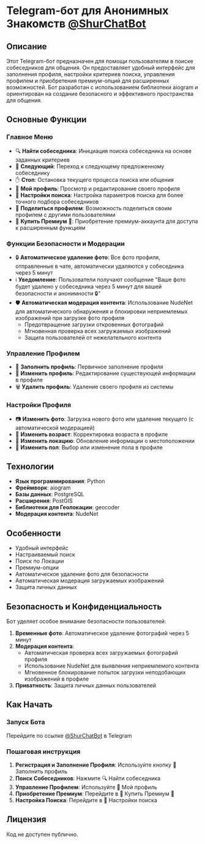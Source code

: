 # Telegram-бот для Анонимных Знакомств [@ShurChatBot](https://t.me/ShurChatBot)

## Описание
Этот Telegram-бот предназначен для помощи пользователям в поиске собеседников для общения. Он предоставляет удобный интерфейс для заполнения профиля, настройки критериев поиска, управления профилем и приобретения премиум-опций для расширенных возможностей. Бот разработан с использованием библиотеки aiogram и ориентирован на создание безопасного и эффективного пространства для общения.

## Основные Функции

### Главное Меню
- 🔍 **Найти собеседника**: Инициация поиска собеседника на основе заданных критериев
- 🔄 **Следующий**: Переход к следующему предложенному собеседнику
- ✋ **Стоп**: Остановка текущего процесса поиска или общения
- 👤 **Мой профиль**: Просмотр и редактирование своего профиля
- 📑 **Настройки поиска**: Настройка параметров поиска для более точного подбора собеседников
- 🔗 **Поделиться профилем**: Возможность поделиться своим профилем с другими пользователями
- 💎 **Купить Премиум** 💎: Приобретение премиум-аккаунта для доступа к расширенным функциям

### Функции Безопасности и Модерации
- 🔒 **Автоматическое удаление фото**: Все фото профиля, отправленные в чате, автоматически удаляются у собеседника через 5 минут
- ℹ️ **Уведомление**: Пользователи получают сообщение "Ваше фото будет удалено у собеседника через 5 минут для вашей безопасности и анонимности 🔒"
- 🛡️ **Автоматическая модерация контента**: Использование NudeNet для автоматического обнаружения и блокировки неприемлемых изображений при загрузке фото профиля
  - Предотвращение загрузки откровенных фотографий
  - Мгновенная проверка всех загружаемых изображений
  - Защита пользователей от нежелательного контента

### Управление Профилем
- 📝 **Заполнить профиль**: Первичное заполнение профиля
- 📝 **Изменить профиль**: Редактирование существующей информации в профиле
- 🗑 **Удалить профиль**: Удаление своего профиля из системы

### Настройки Профиля
- 📷 **Изменить фото**: Загрузка нового фото или удаление текущего (с автоматической модерацией)
- 🔢 **Изменить возраст**: Корректировка возраста в профиле
- 📍 **Изменить локацию**: Обновление информации о местоположении
- 👫 **Изменить пол**: Выбор или изменение пола в профиле

## Технологии
- **Язык программирования**: Python
- **Фреймворк**: aiogram
- **Базы данных**: PostgreSQL
- **Расширения**: PostGIS
- **Библиотеки для Геолокации**: geocoder
- **Модерация контента**: NudeNet

## Особенности
- Удобный интерфейс
- Настраиваемый поиск
- Поиск по Локации
- Премиум-опции
- Автоматическое удаление фото для безопасности
- Автоматическая модерация загружаемых изображений
- Защита личных данных

## Безопасность и Конфиденциальность
Бот уделяет особое внимание безопасности пользователей:

1. **Временные фото**: Автоматическое удаление фотографий через 5 минут
2. **Модерация контента**: 
   - Автоматическая проверка всех загружаемых фотографий профиля
   - Использование NudeNet для выявления неприемлемого контента
   - Мгновенное блокирование попыток загрузки неподобающих изображений в профиле
3. **Приватность**: Защита личных данных пользователей

## Как Начать

### Запуск Бота
Перейдите по ссылке [@ShurChatBot](https://t.me/ShurChatBot) в Telegram

### Пошаговая инструкция
1. **Регистрация и Заполнение Профиля**: Используйте кнопку 📝 Заполнить профиль
2. **Поиск Собеседников**: Нажмите 🔍 Найти собеседника
3. **Управление Профилем**: Используйте 👤 Мой профиль
4. **Приобретение Премиум**: Перейдите в 💎 Купить Премиум 💎
5. **Настройка Поиска**: Перейдите в 📑 Настройки поиска

## Лицензия
Код не доступен публично.





